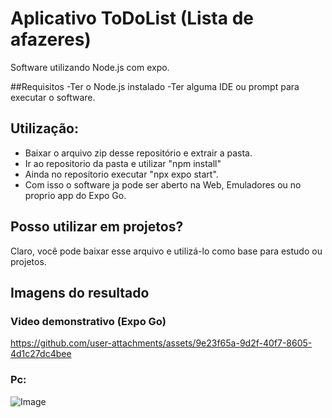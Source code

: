 # Aplicativo ToDoList (Lista de afazeres)

Software utilizando Node.js com expo.

##Requisitos
-Ter o Node.js instalado
-Ter alguma IDE ou prompt para executar o software.

## Utilização:
- Baixar o arquivo zip desse repositório e extrair a pasta.
- Ir ao repositorio da pasta e utilizar "npm install"
- Ainda no repositorio executar "npx expo start".
- Com isso o software ja pode ser aberto na Web, Emuladores ou no proprio app do Expo Go.

## Posso utilizar em projetos?
Claro, você pode baixar esse arquivo e utilizá-lo como base para estudo ou projetos.

## Imagens do resultado

### Video demonstrativo (Expo Go)
https://github.com/user-attachments/assets/9e23f65a-9d2f-40f7-8605-4d1c27dc4bee

### Pc:
![Image](https://github.com/user-attachments/assets/03f2c991-eccc-4abd-b239-ed6c22e0de16)
